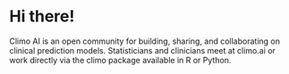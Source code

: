 # Hi there!

Climo AI is an open community for building, sharing, and collaborating on clinical prediction models. Statisticians and clinicians meet at climo.ai or work directly via the climo package available in R or Python.